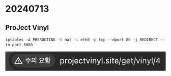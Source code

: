 # 20240713

## ProJect Vinyl

```
iptables -A PREROUTING -t nat -i eth0 -p tcp --dport 80 -j REDIRECT --to-port 8080
```

<img alt="포트포워딩" src="https://github.com/projectmiluju/TIL/blob/main/202407/20240713/portforwarding.png" width="1000"/></img>
